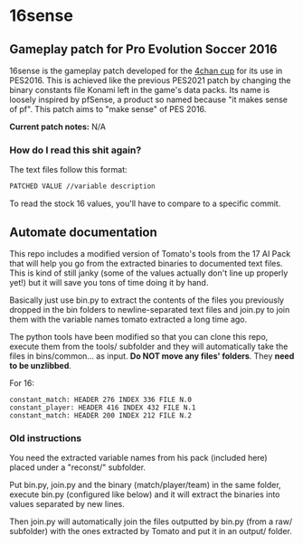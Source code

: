 # 16sense
## Gameplay patch for Pro Evolution Soccer 2016

16sense is the gameplay patch developed for the [4chan cup](https://implyingrigged.info/) for its use in PES2016. This is achieved like the previous PES2021 patch by changing the binary constants file Konami left in the game's data packs. Its name is loosely inspired by pfSense, a product so named because "it makes sense of pf". This patch aims to "make sense" of PES 2016.

**Current patch notes:**
N/A

### How do I read this shit again?
The text files follow this format:
```bash
PATCHED VALUE //variable description
```
To read the stock 16 values, you'll have to compare to a specific commit.


## Automate documentation

This repo includes a modified version of Tomato's tools from the 17 AI Pack that will help you go from the extracted binaries to documented text files. This is kind of still janky (some of the values actually don't line up properly yet!) but it will save you tons of time doing it by hand.

Basically just use bin.py to extract the contents of the files you previously dropped in the bin folders to newline-separated text files and join.py to join them with the variable names tomato extracted a long time ago.

The python tools have been modified so that you can clone this repo, execute them from the tools/ subfolder and they will automatically take the files in bins/common... as input. **Do NOT move any files' folders**. They **need to be unzlibbed**.


For 16:
```
constant_match: HEADER 276 INDEX 336 FILE N.0
constant_player: HEADER 416 INDEX 432 FILE N.1
constant_match: HEADER 200 INDEX 212 FILE N.2
```

### Old instructions

You need the extracted variable names from his pack (included here) placed under a "reconst/" subfolder.

Put bin.py, join.py and the binary (match/player/team) in the same folder, execute bin.py (configured like below) and it will extract the binaries into values separated by new lines.

Then join.py will automatically join the files outputted by bin.py (from a raw/ subfolder) with the ones extracted by Tomato and put it in an output/ folder.